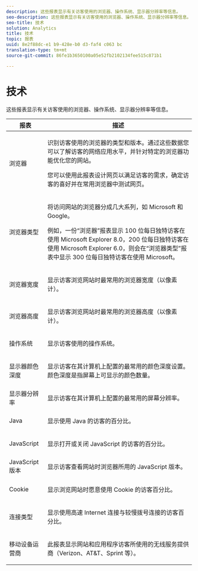 ```yaml
---
description: 这些报表显示有关访客使用的浏览器、操作系统、显示器分辨率等信息。
seo-description: 这些报表显示有关访客使用的浏览器、操作系统、显示器分辨率等信息。
seo-title: 技术
solution: Analytics
title: 技术
topic: 报表
uuid: 8e2f88dc-e1 b9-428e-b0 d3-faf4 c063 bc
translation-type: tm+mt
source-git-commit: 86fe1b3650100a05e52fb2102134fee515c871b1

---
```



# 技术

这些报表显示有关访客使用的浏览器、操作系统、显示器分辨率等信息。

<table id="table_6B55FDDC4C484766BC3817E06551E753"> 
 <thead> 
  <tr> 
   <th colname="col1" class="entry"> 报表 </th> 
   <th colname="col2" class="entry"> 描述 </th> 
  </tr> 
 </thead>
 <tbody> 
  <tr> 
   <td colname="col1"> 浏览器 </td> 
   <td colname="col2"> <p> 识别访客使用的浏览器的类型和版本。通过这些数据您可以了解访客的网络应用水平，并针对特定的浏览器功能优化您的网站。 </p> <p>您可以使用此报表设计网页以满足访客的需求，确定访客的喜好并在常用浏览器中测试网页。 </p> </td> 
  </tr> 
  <tr> 
   <td colname="col1"> 浏览器类型 </td> 
   <td colname="col2"> <p> 将访问网站的浏览器分成几大系列，如 Microsoft 和 Google。 </p> <p>例如，一份<span class="wintitle">“浏览器”报表</span>显示 100 位每日独特访客在使用 Microsoft Explorer 8.0，200 位每日独特访客在使用 Microsoft Explorer 6.0，则会在<span class="wintitle">“浏览器类型”报表</span>中显示 300 位每日独特访客在使用 Microsoft。 </p> </td> 
  </tr> 
  <tr> 
   <td colname="col1"> 浏览器宽度 </td> 
   <td colname="col2"> <p> 显示访客浏览网站时最常用的浏览器宽度（以像素计）。 </p> </td> 
  </tr> 
  <tr> 
   <td colname="col1"> 浏览器高度 </td> 
   <td colname="col2"> <p> 显示访客浏览网站时最常用的浏览器高度（以像素计）。 </p> </td> 
  </tr> 
  <tr> 
   <td colname="col1"> 操作系统 </td> 
   <td colname="col2"> <p> 显示访客使用的操作系统。 </p> </td> 
  </tr> 
  <tr> 
   <td colname="col1"> 显示器颜色深度 </td> 
   <td colname="col2"> <p> 显示访客在其计算机上配置的最常用的颜色深度设置。颜色深度是指屏幕上可显示的颜色数量。 </p> </td> 
  </tr> 
  <tr> 
   <td colname="col1"> 显示器分辨率 </td> 
   <td colname="col2"> <p> 显示访客在其计算机上配置的最常用的屏幕分辨率。 </p> </td> 
  </tr> 
  <tr> 
   <td colname="col1"> Java </td> 
   <td colname="col2"> <p> 显示使用 Java 的访客的百分比。 </p> </td> 
  </tr> 
  <tr> 
   <td colname="col1"> JavaScript </td> 
   <td colname="col2"> <p> 显示打开或关闭 JavaScript 的访客的百分比。 </p> </td> 
  </tr> 
  <tr> 
   <td colname="col1"> JavaScript 版本 </td> 
   <td colname="col2"> <p> 显示访客查看网站时浏览器所用的 JavaScript 版本。 </p> </td> 
  </tr> 
  <tr> 
   <td colname="col1"> Cookie </td> 
   <td colname="col2"> <p> 显示浏览网站时愿意使用 Cookie 的访客百分比。 </p> </td> 
  </tr> 
  <tr> 
   <td colname="col1"> 连接类型 </td> 
   <td colname="col2"> <p> 显示使用高速 Internet 连接与较慢拨号连接的访客百分比。 </p> </td> 
  </tr> 
  <tr> 
   <td colname="col1"> 移动设备运营商 </td> 
   <td colname="col2"> <p> 此报表显示网站和应用程序访客所使用的无线服务提供商（Verizon、AT&amp;T、Sprint 等）。 </p> </td> 
  </tr> 
 </tbody> 
</table>

